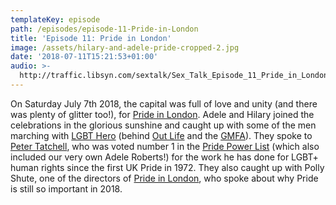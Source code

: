 ```yaml
---
templateKey: episode
path: /episodes/episode-11-Pride-in-London
title: 'Episode 11: Pride in London'
image: /assets/hilary-and-adele-pride-cropped-2.jpg
date: '2018-07-11T15:21:53+01:00'
audio: >-
  http://traffic.libsyn.com/sextalk/Sex_Talk_Episode_11_Pride_in_London_Special_Podcast_Updated.mp3
---
```

On Saturday July 7th 2018, the capital was full of love and unity (and there was plenty of glitter too!), for [Pride in London](https://prideinlondon.org/). Adele and Hilary joined the celebrations in the glorious sunshine and caught up with some of the men marching with [LGBT Hero](https://www.lgbthero.org.uk/) (behind [Out Life](https://www.outlife.org.uk/) and the [GMFA](https://www.gmfa.org.uk/)). They spoke to [Peter Tatchell](https://www.petertatchellfoundation.org/), who was voted number 1 in the [Pride Power List](http://www.pridepowerlist.co.uk/pride-powerlist-2018.html) (which also included our very own Adele Roberts!) for the work he has done for LGBT+ human rights since the first UK Pride in 1972. They also caught up with Polly Shute, one of the directors of [Pride in London](https://prideinlondon.org/), who spoke about why Pride is still so important in 2018.
